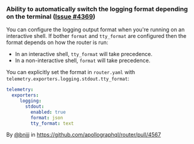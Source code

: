### Ability to automatically switch the logging format depending on the terminal ([Issue #4369](https://github.com/apollographql/router/issues/4369))

You can configure the logging output format when you're running on an interactive shell. If bother `format` and `tty_format` are configured then the format depends on how the router is run:

* In an interactive shell, `tty_format` will take precedence.
* In a non-interactive shell, `format` will take precedence.

You can explicitly set the format in `router.yaml` with `telemetry.exporters.logging.stdout.tty_format`:

```yaml title="router.yaml"
telemetry:
  exporters:
     logging:
       stdout:
         enabled: true
         format: json
         tty_format: text
```

By [@bnjjj](https://github.com/bnjjj) in https://github.com/apollographql/router/pull/4567